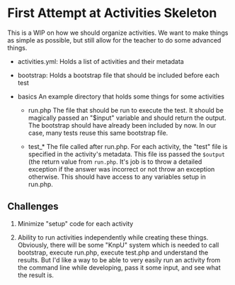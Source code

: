 First Attempt at Activities Skeleton
====================================

This is a WIP on how we should organize activities. We want to make things as
simple as possible, but still allow for the teacher to do some advanced things.

* activities.yml:       Holds a list of activities and their metadata

* bootstrap:            Holds a bootstrap file that should be included before each test

* basics                An example directory that holds some things for some activities
    * run.php           The file that should be run to execute the test. It should be
                        magically passed an "$input" variable and should return the
                        output. The bootstrap should have already been included by now.
                        In our case, many tests reuse this same bootstrap file.

    * test_*            The file called after run.php. For each activity, the "test" file
                        is specified in the activity's metadata. This file iss passed the `$output`
                        (the return value from `run.php`. It's job is to throw a detailed
                        exception if the answer was incorrect or not throw an exception otherwise.
                        This should have access to any variables setup in run.php.

Challenges
----------

1) Minimize "setup" code for each activity

2) Ability to run activities independently while creating these things. Obviously, there
    will be some "KnpU" system which is needed to call bootstrap, execute run.php, execute
    test.php and understand the results. But I'd like a way to be able to very easily
    run an activity from the command line while developing, pass it some input,
    and see what the result is.

